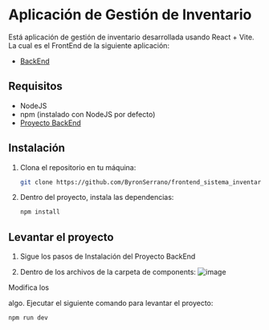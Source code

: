 # Aplicación de Gestión de Inventario

Está aplicación de gestión de inventario desarrollada usando React + Vite.
La cual es el FrontEnd de la siguiente aplicación:
- [BackEnd]([https://github.com/vitejs/vite-plugin-react-swc](https://github.com/Julius266/BCalidad)) 


## Requisitos
- NodeJS 
- npm (instalado con NodeJS por defecto)
- [Proyecto BackEnd](https://github.com/Julius266/BCalidad)

## Instalación
1. Clona el repositorio en tu máquina:

   ```bash
   git clone https://github.com/ByronSerrano/frontend_sistema_inventario.git
   ```

4. Dentro del proyecto, instala las dependencias:

   ```bash
   npm install
   ```


## Levantar el proyecto
1. Sigue los pasos de Instalación del Proyecto BackEnd

2. Dentro de los archivos de la carpeta de components:
![image](https://github.com/ByronSerrano/frontend_sistema_inventario/assets/115562510/cd8933d9-6f05-4d19-820d-73f2ba9d1e20)

Modifica los 


algo. Ejecutar el siguiente comando para levantar el proyecto:

   ```bash
   npm run dev
   ```
